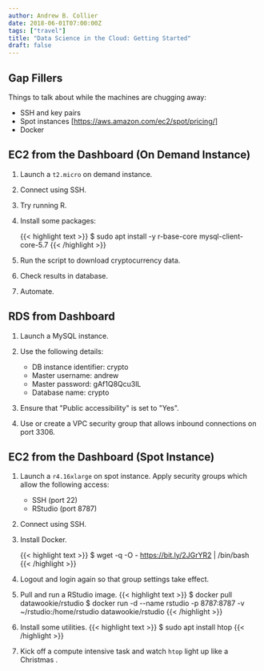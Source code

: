 ```yaml
---
author: Andrew B. Collier
date: 2018-06-01T07:00:00Z
tags: ["travel"]
title: "Data Science in the Cloud: Getting Started"
draft: false
---
```


## Gap Fillers

Things to talk about while the machines are chugging away:

- SSH and key pairs
- Spot instances [https://aws.amazon.com/ec2/spot/pricing/]
- Docker

## EC2 from the Dashboard (On Demand Instance)

1. Launch a `t2.micro` on demand instance.
2. Connect using SSH.
3. Try running R.
4. Install some packages:

    {{< highlight text >}}
$ sudo apt install -y r-base-core mysql-client-core-5.7
{{< /highlight >}}

5. Run the script to download cryptocurrency data.
6. Check results in database.
7. Automate.

## RDS from Dashboard

1. Launch a MySQL instance.
2. Use the following details:

	- DB instance identifier: crypto
	- Master username: andrew
	- Master password: gAf1Q8Qcu3lL
	- Database name: crypto

3. Ensure that "Public accessibility" is set to "Yes".
4. Use or create a VPC security group that allows inbound connections on port 3306.

## EC2 from the Dashboard (Spot Instance)

1. Launch a `r4.16xlarge` on spot instance. Apply security groups which allow the following access:

	- SSH (port 22)
	- RStudio (port 8787)

2. Connect using SSH.
3. Install Docker.

    {{< highlight text >}}
$ wget -q -O - https://bit.ly/2JGrYR2 | /bin/bash
{{< /highlight >}}
4. Logout and login again so that group settings take effect.
5. Pull and run a RStudio image.
    {{< highlight text >}}
$ docker pull datawookie/rstudio
$ docker run -d --name rstudio -p 8787:8787 -v ~/rstudio:/home/rstudio datawookie/rstudio
{{< /highlight >}}
6. Install some utilities.
    {{< highlight text >}}
$ sudo apt install htop
{{< /highlight >}}
7. Kick off a compute intensive task and watch `htop` light up <span  style="color: red;"><i class="fa fa-fire"></i><i class="fa fa-fire"></i><i class="fa fa-fire"></i></span> like a Christmas <span  style="color: green;"><i class="fa fa-tree"></i></span>.
